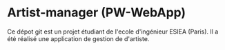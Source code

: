 Artist-manager (PW-WebApp)
==============
Ce dépot git est un projet étudiant de l'ecole d'ingénieur ESIEA (Paris). 
Il a été réalisé une application de gestion de d'artiste. 

